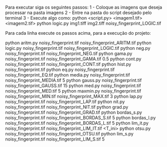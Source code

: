 Para executar siga os seguintes passos:
1 - Coloque as imagens que deseja processar na pasta imagens
2 - Entre na pasta do script desejado pelo terminal
3 - Execute algo como: 
python <script.py> <imagem1.tif> <imagem2.tif> <nome de saida>
python logic.py img1.tiff img2.tiff noisy_fingerprint_LOGIC.tif

Para cada linha execute os passos acima, para a execução do projeto:

python aritm.py noisy_fingerprint.tif noisy_fingerprint_ARITM.tif
python logic.py noisy_fingerprint.tif noisy_fingerprint_LOGIC.tif
python neg.py noisy_fingerprint.tif noisy_fingerprint_NEG.tif
python gama.py noisy_fingerprint.tif noisy_fingerprint_GAMA.tif 0.5
python cont.py noisy_fingerprint.tif noisy_fingerprint_CONT.tif
python hist.py noisy_fingerprint.tif
python eq.py noisy_fingerprint.tif noisy_fingerprint_EQ.tif
python media.py noisy_fingerprint.tif noisy_fingerprint_MEDIA.tif 5
python gauss.py noisy_fingerprint.tif noisy_fingerprint_GAUSS.tif 15
python med.py noisy_fingerprint.tif noisy_fingerprint_MED.tif 5
python maxmin.py noisy_fingerprint.tif noisy_fingerprint_MIN.tif noisy_fingerprint_MAX.tif 3
python lap.py noisy_fingerprint.tif noisy_fingerprint_LAP.tif
python nit.py noisy_fingerprint.tif noisy_fingerprint_NIT.tif
python grad.py noisy_fingerprint.tif noisy_fingerprint_GRAD.tif
python bordas_s.py noisy_fingerprint.tif noisy_fingerprint_BORDAS_S.tif 5
python bordas_l.py noisy_fingerprint.tif noisy_fingerprint_BORDAS_L.tif 5
python lim_it.py noisy_fingerprint.tif noisy_fingerprint_LIM_IT.tif <T_ini>
python otsu.py noisy_fingerprint.tif noisy_fingerprint_OTSU.tif
python lim_s.py noisy_fingerprint.tif noisy_fingerprint_LIM_S.tif 5
